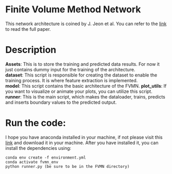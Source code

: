 # Finite Volume Method Network
This network architecture is coined by J. Jeon et al. You can refer to the [link](https://onlinelibrary.wiley.com/doi/full/10.1002/er.7879) to read the full paper. 

# Description
**Assets**: This is to store the training and predicted data results. For now it just contains dummy input for the training of the architecture. <br>
**dataset**: This script is responsible for creating the dataset to enable the training process. It is where feature extraction is implemented. <br>
**model**: This script contains the basic architecture of the FVMN.
**plot_utils**: If you want to visualize or animate your plots, you can utilize this script. <br>
**runner**: This is the main script, which makes the dataloader, trains, predicts and inserts boundary values to the predicted output.

# Run the code:
I hope you have anaconda installed in your machine, if not please visit this [link](https://docs.anaconda.com/miniconda/install/) and download it in your machine.
After you have installed it, you can install the dependencies using: 
```
conda env create -f environment.yml
conda activate fvmn_env
python runner.py (be sure to be in the FVMN directory)
```